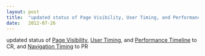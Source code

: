 ```yaml
---
layout: post
title:  "updated status of Page Visibility, User Timing, and Performance Timeline to CR, and Navigation Timing to PR"
date:   2012-07-26
---
```


updated status of [Page Visibility](/spec/page-visibility), [User Timing](/spec/user-timing), and [Performance Timeline](/spec/performance-timeline) to CR, and [Navigation Timing](/spec/navigation-timing) to PR

